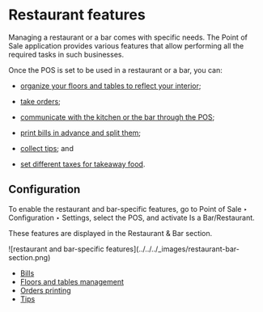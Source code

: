 # Restaurant features

Managing a restaurant or a bar comes with specific needs. The Point of Sale
application provides various features that allow performing all the required
tasks in such businesses.

Once the POS is set to be used in a restaurant or a bar, you can:

  * [organize your floors and tables to reflect your interior](restaurant/floors_tables.html);

  * [take orders](restaurant/floors_tables.html#floors-tables-orders);

  * [communicate with the kitchen or the bar through the POS](restaurant/kitchen_printing.html);

  * [print bills in advance and split them](restaurant/bill_printing.html);

  * [collect tips](restaurant/tips.html); and

  * [set different taxes for takeaway food](pricing/fiscal_position.html).

## Configuration

To enable the restaurant and bar-specific features, go to Point of Sale ‣
Configuration ‣ Settings, select the POS, and activate Is a Bar/Restaurant.

These features are displayed in the Restaurant & Bar section.

![restaurant and bar-specific features](../../../_images/restaurant-bar-
section.png)

  * [Bills](restaurant/bill_printing.html)
  * [Floors and tables management](restaurant/floors_tables.html)
  * [Orders printing](restaurant/kitchen_printing.html)
  * [Tips](restaurant/tips.html)


